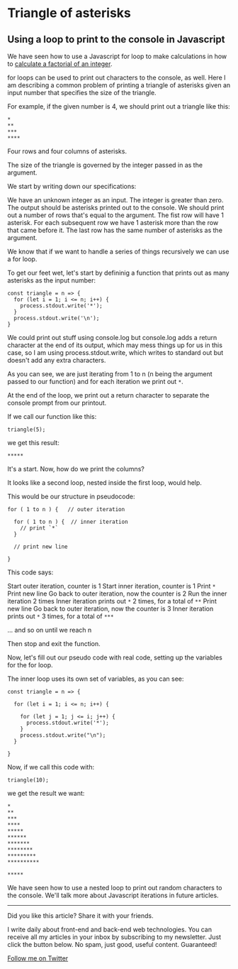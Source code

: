 # Triangle of asterisks
## Using a loop to print to the console in Javascript

We have seen how to use a Javascript for loop to make calculations in how to [calculate a factorial of an integer](https://cesare.substack.com/p/using-for-loop-to-output-a-factorial-4fd).

for loops can be used to print out characters to the console, as well. Here I am describing a common problem of printing a triangle of asterisks given an input number that specifies the size of the triangle.

For example, if the given number is 4, we should print out a triangle like this:

```
*
**
***
****
```

Four rows and four columns of asterisks.

The size of the triangle is governed by the integer passed in as the argument.

We start by writing down our specifications:

We have an unknown integer as an input.
The integer is greater than zero.
The output should be asterisks printed out to the console.
We should print out a number of rows that's equal to the argument.
The fist row will have 1 asterisk.
For each subsequent row we have 1 asterisk more than the row that came before
it.
The last row has the same number of asterisks as the argument.

We know that if we want to handle a series of things recursively we can use a for loop.

To get our feet wet, let's start by defininig a function that prints out as many asterisks as the input number:

```
const triangle = n => {
  for (let i = 1; i <= n; i++) {
    process.stdout.write('*');
  }
  process.stdout.write('\n');
}

```

We could print out stuff using console.log but console.log adds a return character at the end of its output, which may mess things up for us in this case, so I am using process.stdout.write, which writes to standard out but doesn't add any extra characters.

As you can see, we are just iterating from 1 to n (n being the argument passed to our function) and for each iteration we print out `*`.

At the end of the loop, we print out a return character to separate the console prompt from our printout.

If we call our function like this:

```
triangle(5);
```

we get this result:

```
*****
```

It's a start. Now, how do we print the columns?

It looks like a second loop, nested inside the first loop, would help.

This would be our structure in pseudocode:

```
for ( 1 to n ) {   // outer iteration

  for ( 1 to n ) {  // inner iteration
    // print `*` 
  }

  // print new line

}
```

This code says: 

Start outer iteration, counter is 1
Start inner iteration, counter is 1
Print `*`
Print new line
Go back to outer iteration, now the counter is 2 
Run the inner iteration 2 times
Inner iteration prints out `*` 2 times, for a total of `**`
Print new line
Go back to outer iteration, now the counter is 3 
Inner iteration prints out `*` 3 times, for a total of `***`

... and so on until we reach n

Then stop and exit the function.


Now, let's fill out our pseudo code with real code, setting up the variables for the for loop.

The inner loop uses its own set of variables, as you can see:

```
const triangle = n => {

  for (let i = 1; i <= n; i++) {

    for (let j = 1; j <= i; j++) {
      process.stdout.write('*');
    }
    process.stdout.write("\n");
  }

}
```

Now, if we call this code with: 

```
triangle(10);
```

we get the result we want:


```
*
**
***
****
*****
******
*******
********
*********
********** 

*****
```

We have seen how to use a nested loop to print out random characters to the console.
We'll talk more about Javascript iterations in future articles.

---

Did you like this article?  Share it with your friends. 

I write daily about front-end and back-end web technologies. 
You can receive all my articles in your inbox by subscribing to my newsletter. Just click the button below. No spam, just good, useful content. Guaranteed!

[Follow me on Twitter](https://twitter.com/CesareFerrari)